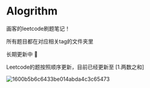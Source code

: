 # Alogrithm

画客的leetcode刷题笔记！

所有题目都在对应相关tag的文件夹里

长期更新中 🤣

Leetcode的题按照顺序更新，目前已经更新至 [1.两数之和]

![1600b5b6c6433be014abda4c3c65473](https://user-images.githubusercontent.com/99656524/196380933-cd4a7ca0-09c9-46c3-aae8-1ee620c14490.jpg)

